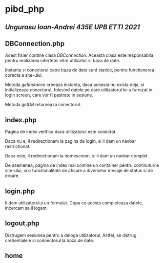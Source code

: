 # pibd_php
## *Ungurasu Ioan-Andrei 435E UPB ETTI 2021*

## DBConnection.php
Acest fisier contine clasa *DBConnection*. Aceasta clasa este responsabila pentru realizarea interfetei intre utilizator si baza de date.

Instanta si conectorul catre baza de date sunt statice, pentru functionarea corecta a site-ului.

Metoda *getInstance* creeaza instanta, daca aceasta nu exista deja, si initializeaza conectorul, folosind datele pe care utilizatorul le-a furnizat in login screen, care vor fi pastrate in sesiune.

Metoda *getDB* returneaza conectorul.

## index.php
Pagina de index verifica daca utilizatorul este conectat.

Daca nu e, il redirectionam la pagina de login, si ii dam un navbar restrictionat.

Daca este, il redirectionam la homescreen, si ii dam un navbar complet.

De asemenea, pagina de index mai contine un container pentru continuturile site-ului, si o functionalitate de afisare a diverselor mesaje de status si de eroare.

## login.php

Ii dam utilizatorului un formular. Dupa ce acesta completeaza datele, incercam sa il logam.

## logout.php

Distrugem sesiunea pentru a deloga utilizatorul. Astfel, se distrug credentialele si connectorul la baza de date.

## home